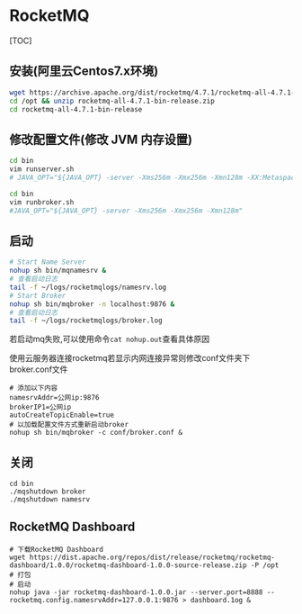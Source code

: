 # RocketMQ

[TOC]

## 安装(阿里云Centos7.x环境)

```bash
wget https://archive.apache.org/dist/rocketmq/4.7.1/rocketmq-all-4.7.1-bin-release.zip -P /opt
cd /opt && unzip rocketmq-all-4.7.1-bin-release.zip
cd rocketmq-all-4.7.1-bin-release
```

## 修改配置文件(修改 JVM 内存设置)

```bash
cd bin
vim runserver.sh
# JAVA_OPT="${JAVA_OPT} -server -Xms256m -Xmx256m -Xmn128m -XX:MetaspaceSize=128m -XX:MaxMetaspaceSize=320m"
```

```bash
cd bin
vim runbroker.sh
#JAVA_OPT="${JAVA_OPT} -server -Xms256m -Xmx256m -Xmn128m"
```

## 启动

```bash
# Start Name Server
nohup sh bin/mqnamesrv &
# 查看启动日志
tail -f ~/logs/rocketmqlogs/namesrv.log
# Start Broker
nohup sh bin/mqbroker -n localhost:9876 &
# 查看启动日志
tail -f ~/logs/rocketmqlogs/broker.log 
```

若启动mq失败,可以使用命令`cat nohup.out`查看具体原因

使用云服务器连接rocketmq若显示内网连接异常则修改conf文件夹下broker.conf文件

```shell
# 添加以下内容
namesrvAddr=公网ip:9876
brokerIP1=公网ip
autoCreateTopicEnable=true
# 以加载配置文件方式重新启动broker
nohup sh bin/mqbroker -c conf/broker.conf &
```

## 关闭

```shell
cd bin
./mqshutdown broker
./mqshutdown namesrv
```

## RocketMQ Dashboard

```shell
# 下载RocketMQ Dashboard
wget https://dist.apache.org/repos/dist/release/rocketmq/rocketmq-dashboard/1.0.0/rocketmq-dashboard-1.0.0-source-release.zip -P /opt
# 打包
# 启动
nohup java -jar rocketmq-dashboard-1.0.0.jar --server.port=8888 --rocketmq.config.namesrvAddr=127.0.0.1:9876 > dashboard.1og & 
```

​	
